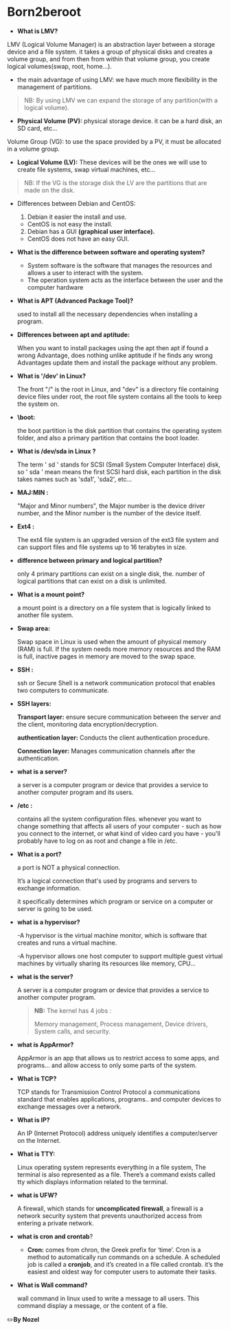 # Born2beroot


- **What is LMV?**

LMV (Logical Volume Manager) is an abstraction layer between a storage device and a file system. it takes a group of physical disks and creates a volume group, and from then from within that volume group, you create logical volumes(swap, root, home...).

- the main advantage of using LMV: we have much more flexibility in the management of partitions.

> NB: By using LMV we can expand the storage of any partition(with a logical volume).
> 
- **Physical Volume (PV):** physical storage device. it can be a hard disk, an SD card, etc...

 Volume Group (VG): to use the space provided by a PV, it must be allocated in a volume group.

- **Logical Volume (LV):** These devices will be the ones we will use to create file systems, swap virtual machines, etc...

> NB: If the VG is the storage disk the LV are the partitions that are made on the disk.
> 
- Differences between Debian and CentOS:
    1. Debian it easier the install and use.
    - CentOS is not easy the install.
    
     2. Debian has a GUI **(graphical user interface).**
    
    - CentOS does not have an easy GUI.
- **What is the difference between software and operating system?**
    - System software is the software that manages the resources and allows a user to interact with the system.
    - The operation system acts as the interface between the user and the computer hardware
- **What is APT (Advanced Package Tool)?**
    
    used to install all the necessary dependencies when installing a program.
    
- **Differences between apt and aptitude:**
    
    When you want to install packages using the apt then apt if found a wrong Advantage, does nothing unlike aptitude if he finds any wrong Advantages update them and install the package without any problem.
    
- **What is '/dev' in Linux?**
    
    The front "/" is the root in Linux, and "dev" is a directory file containing device files under root, the root file system contains all the tools to keep the system on.
    
- **\boot:**
    
    the boot partition is the disk partition that contains the operating system folder, and also a primary partition that contains the boot loader.
    
- **What is /dev/sda in Linux ?**
    
    The term ' sd ' stands for SCSI (Small System Computer Interface) disk, so ' sda ' mean means the first SCSI hard disk, each partition in the disk takes names such as 'sda1',  'sda2', etc...
    
- **MAJ:MIN :**
    
    "Major and Minor numbers", the Major number is the device driver number, and the Minor number is the number of the device itself.
    
- **Ext4 :**
    
    The ext4 file system is an upgraded version of the ext3 file system and can support files and file systems up to 16 terabytes in size.
    
- **difference between primary and logical partition?**
    
    only 4 primary partitions can exist on a single disk, the. number of logical partitions that can exist on a disk is unlimited.
    
- **What is a mount point?**
    
    a mount point is a directory on a file system that is logically linked to another file system.
    
- **Swap area:**
    
    Swap space in Linux is used when the amount of physical memory (RAM) is full. If the system needs more memory resources and the RAM is full, inactive pages in memory are moved to the swap space.
    
- **SSH :**
    
    ssh or Secure Shell is a network communication protocol that enables two computers to communicate.
    
- **SSH layers:**
    
    **Transport layer:** ensure secure communication between the server and the client, monitoring data encryption/decryption.
    
    **authentication layer:** Conducts the client authentication procedure.
    
    **Connection layer:** Manages communication channels after the authentication.
    
- **what is a server?**
    
    a server is a computer program or device that provides a service to another computer program and its users.
    
- **/etc :**
    
    contains all the system configuration files. whenever you want to change something that affects all users of your computer - such as how you connect to the internet, or what kind of video card you have - you'll probably have to log on as root and change a file in /etc.
    
- **What is a port?**
    
    a port is NOT a physical connection.
    
    It’s a logical connection that's used by programs and servers to exchange information.
    
    it specifically determines which program or service on a computer or server is going to be used.
    
- **what is a hypervisor?**
    
    -A hypervisor is the virtual machine monitor, which is software that creates and runs a virtual machine.
    
    -A hypervisor allows one host computer to support multiple guest virtual machines by virtually sharing its resources like memory, CPU…
    
- **what is the server?**
    
    A server is a computer program or device that provides a service to another computer program.
    
    > **NB:** The kernel has 4 jobs :
    > 
    > 
    > Memory management, Process management, Device drivers, System calls, and security.
    > 
- **what is AppArmor?**
    
    AppArmor is an app that allows us to restrict access to some apps, and programs… and allow access to only some parts of the system.
    
- **What is TCP?**
    
    TCP stands for Transmission Control Protocol a communications standard that enables applications, programs.. and computer devices to exchange messages over a network.
    
- **What is IP?**
    
    An IP (Internet Protocol) address uniquely identifies a computer/server on the Internet.
    
- **What is TTY:**
    
    Linux operating system represents everything in a file system,  The terminal is also represented as a file. There’s a command exists called tty which displays information related to the terminal.
    
- **what is UFW?**
    
    A firewall, which stands for **uncomplicated firewall**, a firewall is a network security system that prevents unauthorized access from entering a private network.
    
- **what is cron and crontab**?
    - **Cron:** comes from chron, the Greek prefix for ‘time’.  Cron is a method to automatically run commands on a schedule. A scheduled job is called a **cronjob**, and it’s created in a file called crontab. it’s the easiest and oldest way for computer users to automate their tasks.
- **What is Wall command?**
    
    wall command in linux used to write a message to all users. This command display a message, or the content of a file.
    

✏️**By Nozel**
